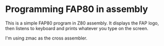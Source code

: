 # Programming FAP80 in assembly


This is a simple FAP80 program in Z80 assembly. It displays the FAP logo, then listens to keyboard and prints whatever you type on the screen.


I'm using zmac as the cross assembler. 